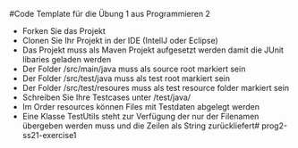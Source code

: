 #Code Template für die Übung 1 aus Programmieren 2

- Forken Sie das Projekt
- Clonen Sie Ihr Projekt in der IDE (IntellJ oder Eclipse)
- Das Projekt muss als Maven Projekt aufgesetzt werden damit die JUnit libaries geladen werden
- Der Folder /src/main/java muss als source root markiert sein
- Der Folder /src/test/java muss als test root markiert sein
- Der Folder /src/test/resoures muss als test resource folder markiert sein
- Schreiben Sie Ihre Testcases unter /test/java/
- Im Order resources können Files mit Testdaten abgelegt werden
- Eine Klasse TestUtils steht zur Verfügung der nur der Filenamen übergeben werden muss und die Zeilen als String zurückliefert# prog2-ss21-exercise1